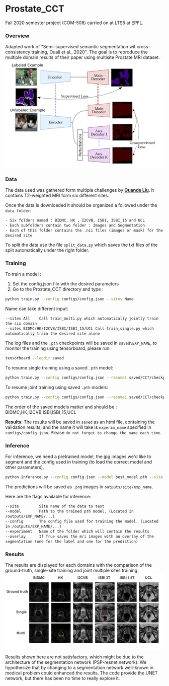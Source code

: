 # Prostate_CCT
Fall 2020 semester project (COM-508) carried on at LTS5 at EPFL.

### Overview
Adapted work of "Semi-supervised semantic segmentation wit cross-consistency training, Ouali et al., 2020". The goal is to reproduce the multiple domain results of their paper using multisite Prostate MRI dataset. 
![alt text](https://raw.githubusercontent.com/sebemery/Cross-Consistency-Prostate/main/images/architecture.PNG)

### Data
The data used was gathered form multiple challenges by **[Quande Liu](https://liuquande.github.io/SAML/)**. It contains T2-weighted MRI form six different sites.

Once the data is downloaded it should be organized a followed under the `data folder`:
```
- Six folders named : BIDMC, HK , I2CVB, ISBI, ISBI_15 and UCL
- Each subfolders contain two folder : Images and Segmentation
- Each of this folder contains the .nii files (images or mask) for the desired site 
```
To split the data use the file `split_data.py` which saves the txt files of the split automatically under the right folder.
### Training

To train a model :
1) Set the config.json file with the desired parameters
2) Go to the Prostate_CCT directory and type :

```bash
python train.py --config configs/config.json --sites Name
```
Name can take different input:

```
--sites All    Call train_multi.py which automatically jointly train the six domain 
--sites BIDMC/HK/I2CVB/ISBI/ISBI_15/UCL Call train_single.py which automatically train the desired site alone
```

The log files and the `.pth` checkpoints will be saved in `saved\EXP_NAME`, to monitor the training using tensorboard, please run:

```bash
tensorboard --logdir saved
```

To resume single training using a saved `.pth` model:

```bash
python train.py --config configs/config.json --resume1 saved/CCT/checkpoint.pth --sites BIDMC/HK/I2CVB/ISBI/ISBI_15/UCL
```

To resume joint training using  saved `.pth` models:

```bash
python train.py --config configs/config.json --resume1 saved/CCT/checkpoint.pth --resume2 saved/CCT/checkpoint.pth --resume3 saved/CCT/checkpoint.pth --resume4 saved/CCT/checkpoint.pth --resume5 saved/CCT/checkpoint.pth --resume6 saved/CCT/checkpoint.pth --sites All
```

The order of the saved models matter and should be : BIDMC,HK,I2CVB,ISBI,ISBI_15,UCL


**Results**: The results will be saved in `saved` as an html file, containing the validation results,
and the name it will take is `experim_name` specified in `configs/config.json`. Please `do not forget to change the name each time`.

### Inference

For inference, we need a pretrained model, the jpg images we'd like to segment and the config used in training (to load the correct model and other parameters), 

```bash
python inference.py --config config.json --model best_model.pth --site Name --experiment exp_name --overlay Boolean
```

The predictions will be saved as `.png` images in `outputs/site/exp_name`.

Here are the flags available for inference:

```
--site         Site name of the data to test
--model        Path to the trained pth model. (Located in /outputs/EXP_NAME/...)
--config       The config file used for training the model. (Located in /outputs/EXP_NAME/...)
--experiment   Name of the folder which will contain the results
--overlay      If True saves the mri images with an overlay of the segmentation (one for the label and one for the prediction) 
```
 
### Results
The results are displayed for each domains with the comparison of the ground-truth, single-site training and joint multiple sites training.
![alt text](https://raw.githubusercontent.com/sebemery/Cross-Consistency-Prostate/main/images/results.PNG)

Results shown here are not satisfactory, which might be due to the architecture of the segmentation network (PSP-resnet network).
We hypothesize that by changing to a segmentation network well-known in medical problem could enhanced the results. The code provide the UNET network, but there has been no time to really explore it.